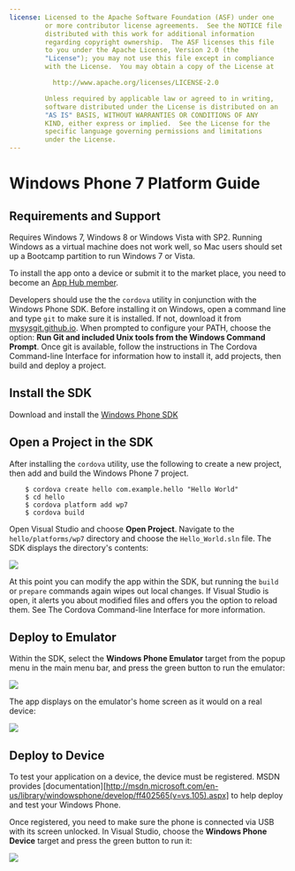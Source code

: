 ```yaml
---
license: Licensed to the Apache Software Foundation (ASF) under one
         or more contributor license agreements.  See the NOTICE file
         distributed with this work for additional information
         regarding copyright ownership.  The ASF licenses this file
         to you under the Apache License, Version 2.0 (the
         "License"); you may not use this file except in compliance
         with the License.  You may obtain a copy of the License at

           http://www.apache.org/licenses/LICENSE-2.0

         Unless required by applicable law or agreed to in writing,
         software distributed under the License is distributed on an
         "AS IS" BASIS, WITHOUT WARRANTIES OR CONDITIONS OF ANY
         KIND, either express or implied.  See the License for the
         specific language governing permissions and limitations
         under the License.
---
```


Windows Phone 7 Platform Guide
==================================

## Requirements and Support

Requires Windows 7, Windows 8 or Windows Vista with SP2.  Running
Windows as a virtual machine does not work well, so Mac users should
set up a Bootcamp partition to run Windows 7 or Vista.

To install the app onto a device or submit it to the market place, you
need to become an
[App Hub member](http://create.msdn.com/en-US/home/membership).

Developers should use the the `cordova` utility in conjunction with
the Windows Phone SDK.  Before installing it on Windows, open a
command line and type `git` to make sure it is installed. If not,
download it from [mysysgit.github.io](http://mysysgit.github.io). When
prompted to configure your PATH, choose the option: __Run Git and
included Unix tools from the Windows Command Prompt__. Once git is
available, follow the instructions in The Cordova Command-line
Interface for information how to install it, add projects, then build
and deploy a project.

## Install the SDK

Download and install the
[Windows Phone SDK](http://www.microsoft.com/download/en/details.aspx?displaylang=en&amp;id=27570/)

## Open a Project in the SDK

After installing the `cordova` utility, use the following to create a
new project, then add and build the Windows Phone 7 project.

        $ cordova create hello com.example.hello "Hello World"
        $ cd hello
        $ cordova platform add wp7
        $ cordova build

Open Visual Studio and choose __Open Project__. Navigate to the
`hello/platforms/wp7` directory and choose the `Hello_World.sln` file.
The SDK displays the directory's contents:

![](img/guide/platforms/windows-phone-7/wp7vs.png)

At this point you can modify the app within the SDK, but running the
`build` or `prepare` commands again wipes out local changes. If Visual
Studio is open, it alerts you about modified files and offers you the
option to reload them.  See The Cordova Command-line Interface for
more information.

## Deploy to Emulator

Within the SDK, select the __Windows Phone Emulator__ target from the
popup menu in the main menu bar, and press the green button to run the
emulator:

![](img/guide/platforms/windows-phone-7/wprun.png)

The app displays on the emulator's home screen as it would on a real
device:

![](img/guide/platforms/windows-phone-7/wp7emulator.png)

## Deploy to Device

To test your application on a device, the device must be registered.
MSDN provides
[documentation][http://msdn.microsoft.com/en-us/library/windowsphone/develop/ff402565(v=vs.105).aspx]
to help deploy and test your Windows Phone.

Once registered, you need to make sure the phone is connected via USB
with its screen unlocked. In Visual Studio, choose the __Windows Phone
Device__ target and press the green button to run it:

![](img/guide/platforms/windows-phone-7/wpd.png)

